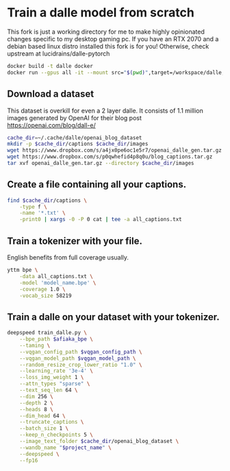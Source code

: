 # Train a dalle model from scratch

This fork is just a working directory for me to make highly opinionated changes specific to my desktop gaming pc.
If you have an RTX 2070 and a debian based linux distro installed this fork is for you!
Otherwise, check upstream at lucidrains/dalle-pytorch


```sh 
docker build -t dalle docker
docker run --gpus all -it --mount src="$(pwd)",target=/workspace/dalle,type=bind dalle:latest bash
```

## Download a dataset

This dataset is overkill for even a 2 layer dalle. It consists of 1.1 million images generated
by OpenAI for their blog post https://openai.com/blog/dall-e/

```sh
cache_dir=~/.cache/dalle/openai_blog_dataset
mkdir -p $cache_dir/captions $cache_dir/images
wget https://www.dropbox.com/s/a4jx0pe6oc1e5r7/openai_dalle_gen.tar.gz
wget https://www.dropbox.com/s/p0qwhefid4p8q0u/blog_captions.tar.gz
tar xvf openai_dalle_gen.tar.gz --directory $cache_dir/images
```

## Create a file containing all your captions.

```sh
find $cache_dir/captions \
    -type f \
    -name '*.txt' \
    -print0 | xargs -0 -P 0 cat | tee -a all_captions.txt
```

## Train a tokenizer with your file.

English benefits from full coverage usually.

```sh
yttm bpe \
    -data all_captions.txt \
    -model 'model_name.bpe' \
    -coverage 1.0 \
    -vocab_size 58219
```

## Train a dalle on your dataset with your tokenizer.

```sh
deepspeed train_dalle.py \
	--bpe_path $afiaka_bpe \
	--taming \
	--vqgan_config_path $vqgan_config_path \
	--vqgan_model_path $vqgan_model_path \
	--random_resize_crop_lower_ratio "1.0" \
	--learning_rate '3e-4' \
	--loss_img_weight 1 \
	--attn_types "sparse" \
	--text_seq_len 64 \
	--dim 256 \
	--depth 2 \
	--heads 8 \
	--dim_head 64 \
	--truncate_captions \
	--batch_size 1 \
	--keep_n_checkpoints 5 \
	--image_text_folder $cache_dir/openai_blog_dataset \
	--wandb_name "$project_name" \
	--deepspeed \
	--fp16
```
